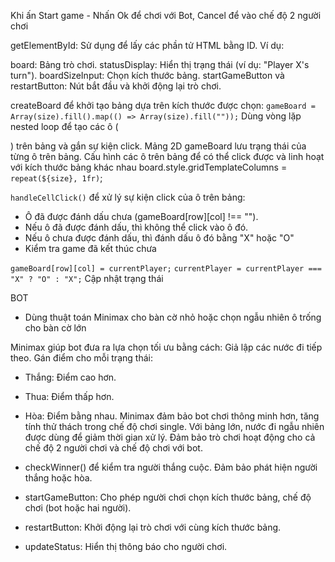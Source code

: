 Khi ấn Start game - Nhấn Ok để chơi với Bot, Cancel để vào chế độ 2 người chơi

getElementById: Sử dụng để lấy các phần tử HTML bằng ID. Ví dụ:

board: Bảng trò chơi.
statusDisplay: Hiển thị trạng thái (ví dụ: "Player X's turn").
boardSizeInput: Chọn kích thước bảng.
startGameButton và restartButton: Nút bắt đầu và khởi động lại trò chơi.

createBoard để khởi tạo bảng dựa trên kích thước được chọn:
`gameBoard = Array(size).fill().map(() => Array(size).fill(""));`
Dùng vòng lặp nested loop để tạo các ô (<div>) trên bảng và gắn sự kiện click.
Mảng 2D gameBoard lưu trạng thái của từng ô trên bảng.
Cấu hình các ô trên bảng để có thể click được và linh hoạt với kích thước bảng khác nhau
board.style.gridTemplateColumns = `repeat(${size}, 1fr)`;

`handleCellClick()` để xử lý sự kiện click của ô trên bảng:
- Ô đã được đánh dấu chưa (gameBoard[row][col] !== "").
- Nếu ô đã được đánh dấu, thì không thể click vào ô đó.
- Nếu ô chưa được đánh dấu, thì đánh dấu ô đó bằng "X" hoặc "O"
- Kiểm tra game đã kết thúc chưa 

`gameBoard[row][col] = currentPlayer;`
`currentPlayer = currentPlayer === "X" ? "O" : "X";`
Cập nhật trạng thái 

BOT
- Dùng thuật toán Minimax cho bàn cờ nhỏ hoặc chọn ngẫu nhiên ô trống cho bàn cờ lớn

Minimax giúp bot đưa ra lựa chọn tối ưu bằng cách:
Giả lập các nước đi tiếp theo.
Gán điểm cho mỗi trạng thái:
- Thắng: Điểm cao hơn.
- Thua: Điểm thấp hơn.
- Hòa: Điểm bằng nhau.
Minimax đảm bảo bot chơi thông minh hơn, tăng tính thử thách trong chế độ chơi single.
Với bảng lớn, nước đi ngẫu nhiên được dùng để giảm thời gian xử lý.
Đảm bảo trò chơi hoạt động cho cả chế độ 2 người chơi và chế độ chơi với bot.

- checkWinner() để kiểm tra người thắng cuộc. Đảm bảo phát hiện người thắng hoặc hòa.
- startGameButton: Cho phép người chơi chọn kích thước bảng, chế độ chơi (bot hoặc hai người).
- restartButton: Khởi động lại trò chơi với cùng kích thước bảng.
- updateStatus: Hiển thị thông báo cho người chơi.
